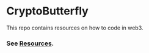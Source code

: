 # CryptoButterfly
This repo contains resources on how to code in web3.
### See [Resources](https://github.com/shiwam-C114/CryptoButterfly/edit/main/Resources.md).
